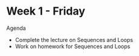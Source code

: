 # Week 1 - Friday 

Agenda
- Complete the lecture on Sequences and Loops
- Work on homework for Sequences and Loops